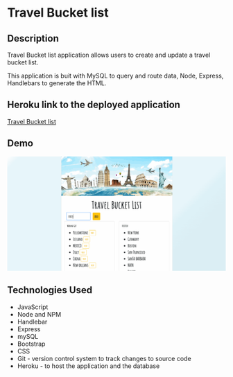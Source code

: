 # Travel Bucket list

## Description
Travel Bucket list application allows users to create and update a travel bucket list.

This application is buit with MySQL to query and route data, Node, Express, Handlebars to generate the HTML. 


## Heroku link to the deployed application
[Travel Bucket list](https://travel-bucketlist.herokuapp.com/?)

## Demo
![](public/assets/img/bucketList.gif)

## Technologies Used
- JavaScript 
- Node and NPM
- Handlebar
- Express
- mySQL
- Bootstrap
- CSS
- Git - version control system to track changes to source code
- Heroku - to host the application and the database




